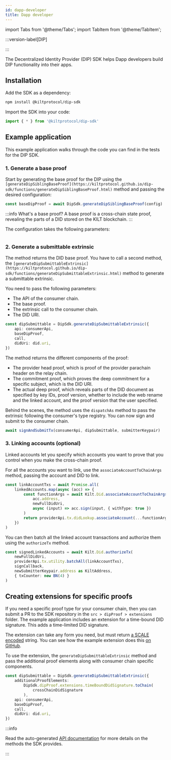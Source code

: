 ```yaml
---
id: dapp-developer
title: Dapp developer
---
```


import Tabs from '@theme/Tabs';
import TabItem from '@theme/TabItem';

:::version-label[DIP]

:::

The Decentralized Identity Provider (DIP) SDK helps Dapp developers build DIP functionality into their apps.

## Installation

Add the SDK as a dependency:

```bash npm2yarn
npm install @kiltprotocol/dip-sdk
```

Import the SDK into your code:

```typescript
import { * } from '@kiltprotocol/dip-sdk'
```

## Example application

This example application walks through the code you can find in the tests for the DIP SDK.

### 1. Generate a base proof

Start by generating the base proof for the DIP using the `[generateDipSiblingBaseProof](https://kiltprotocol.github.io/dip-sdk/functions/generateDipSiblingBaseProof.html)` method and passing the desired configuration:

```typescript
const baseDipProof = await DipSdk.generateDipSiblingBaseProof(config)
```

:::info What's a base proof?
A base proof is a cross-chain state proof, revealing the parts of a DID stored on the KILT blockchain.
:::

The configuration takes the following parameters:

```typescript

```

### 2. Generate a submittable extrinsic

The method returns the DID base proof. You have to call a second method, the `[generateDipSubmittableExtrinsic](https://kiltprotocol.github.io/dip-sdk/functions/generateDipSubmittableExtrinsic.html)` method to generate a submittable extrinsic.

You need to pass the following parameters:

-   The API of the consumer chain.
-   The base proof.
-   The extrinsic call to the consumer chain.
-   The DID URI.

```typescript
const dipSubmittable = DipSdk.generateDipSubmittableExtrinsic({
    api: consumerApi,
    baseDipProof,
    call,
    didUri: did.uri,
})
```

The method returns the different components of the proof:

-   The provider head proof, which is proof of the provider parachain header on the relay chain.
-   The commitment proof, which proves the deep commitment for a specific subject, which is the DID URI.
-   The actual deep proof, which reveals parts of the DID document as specified by key IDs, proof version, whether to include the web rename and the linked account, and the proof version that the user specified.

Behind the scenes, the method uses the `dispatchAs` method to pass the extrinsic following the consumer's type registry.
You can now sign and submit to the consumer chain.

```typescript
await signAndSubmitTx(consumerApi, dipSubmittable, submitterKeypair)
```

### 3. Linking accounts (optional)

Linked accounts let you specify which accounts you want to prove that you control when you make the cross-chain proof.

For all the accounts you want to link, use the `associateAccountToChainArgs` method, passing the account and DID to link.

```typescript
const linkAccountTxs = await Promise.all(
    linkedAccounts.map(async (acc) => {
        const functionArgs = await Kilt.Did.associateAccountToChainArgs(
            acc.address,
            newFullDidUri,
            async (input) => acc.sign(input, { withType: true })
        )
        return providerApi.tx.didLookup.associateAccount(...functionArgs)
    })
)
```

You can then batch all the linked account transactions and authorize them using the `authorizeTx` method.

```typescript
const signedLinkedAccounts = await Kilt.Did.authorizeTx(
    newFullDidUri,
    providerApi.tx.utility.batchAll(linkAccountTxs),
    signCallback,
    newSubmitterKeypair.address as KiltAddress,
    { txCounter: new BN(4) }
)
```

## Creating extensions for specific proofs

If you need a specific proof type for your consumer chain, then you can submit a PR to the SDK repository in the `src > dipProof > extensions` folder.
The example application includes an extension for a time-bound DID signature. This adds a time-limited DID signature.

The extension can take any form you need, but must return [a SCALE encoded](https://docs.substrate.io/reference/scale-codec/) string. You can see how the example extension does this [on GitHub](https://github.com/KILTprotocol/dip-sdk/blob/9ad141b3757e076744ab8b2d29bcf10bbeaddd9f/src/dipProof/extensions/timeBoundDidSignature.ts#L113).

To use the extension, the `generateDipSubmittableExtrinsic` method and pass the additional proof elements along with consumer chain specific components.

```typescript
const dipSubmittable = DipSdk.generateDipSubmittableExtrinsic({
    additionalProofElements:
        DipSdk.dipProof.extensions.timeBoundDidSignature.toChain(
            crossChainDidSignature
        ),
    api: consumerApi,
    baseDipProof,
    call,
    didUri: did.uri,
})
```

:::info

Read the auto-generated [API documentation](https://kiltprotocol.github.io/dip-sdk) for more details on the methods the SDK provides.

:::
